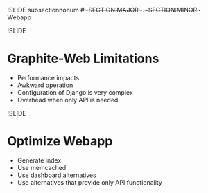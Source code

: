 !SLIDE subsectionnonum
#~~~SECTION:MAJOR~~~.~~~SECTION:MINOR~~~ Webapp


!SLIDE
# Graphite-Web Limitations

* Performance impacts
* Awkward operation
* Configuration of Django is very complex
* Overhead when only API is needed


!SLIDE
# Optimize Webapp

* Generate index
* Use memcached 
* Use dashboard alternatives
* Use alternatives that provide only API functionality
